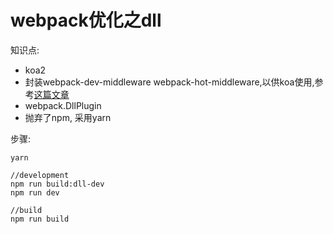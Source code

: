 # webpack优化之dll

知识点:

* koa2
* 封装webpack-dev-middleware webpack-hot-middleware,以供koa使用,参考[这篇文章](http://www.tuicool.com/articles/MruEni)
* webpack.DllPlugin
* 抛弃了npm, 采用yarn

步骤:
```
yarn

//development
npm run build:dll-dev
npm run dev

//build
npm run build
```